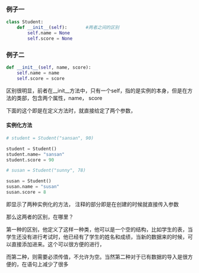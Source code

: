 ### 例子一

```python
class Student:
    def __init__(self):       #两者之间的区别
        self.name = None
        self.score = None
```



### 例子二

```python
def __init__(self, name, score):
    self.name = name
    self.score = score
```

​		区别很明显，前者在__init__方法中，只有一个self，指的是实例的本身，但是在方法的类部，包含两个属性，name， score

下面的这个即是在定义方法时，就直接给定了两个参数，



#### 实例化方法

```python
# student = Student("sansan", 90)

student = Student()
student.name= "sansan"
student.score = 90

# susan = Student("sunny", 78)

susan = Student()
susan.name = "susan"
susan.score = 8
```

即显示了两种实例化的方法， 注释的部分即是在创建的时候就直接传入参数

那么这两者的区别，在哪里？

第一种的区别，他定义了这样一种类，他可以是一个空的结构，比如学生的表，当学生还没有进行考试时，他已经有了学生的姓名和成绩，当新的数据来的时候，可以直接添加进来。这个可以很方便的进行，

而第二种，则需要必须传值，不允许为空。当然第二种对于已有数据的导入是很方便的，在语句上减少了很多